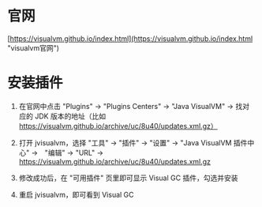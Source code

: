 # 官网

[https://visualvm.github.io/index.html](https://visualvm.github.io/index.html "visualvm官网")


# 安装插件

1. 在官网中点击 "Plugins" -> "Plugins Centers" -> "Java VisualVM" -> 找对应的 JDK 版本的地址（比如 https://visualvm.github.io/archive/uc/8u40/updates.xml.gz）

2. 打开 jvisualvm，选择 "工具" -> "插件" -> "设置" -> "Java VisualVM 插件中心" ->　"编辑" -> "URL" -> https://visualvm.github.io/archive/uc/8u40/updates.xml.gz

3. 修改成功后，在 "可用插件" 页里即可显示 Visual GC 插件，勾选并安装

4. 重启 jvisualvm，即可看到 Visual GC
